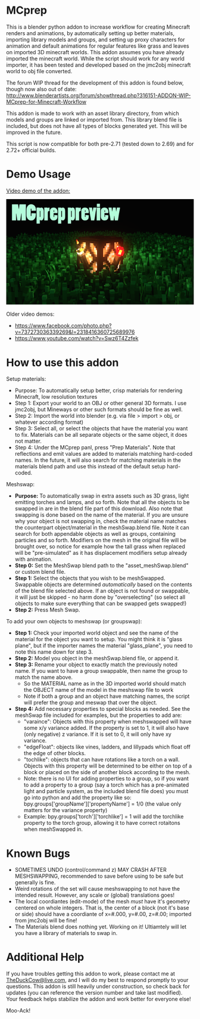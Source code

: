 MCprep
======

This is a blender python addon to increase workflow for creating Minecraft renders and animations, by automatically setting up better materials, importing library models and groups, and setting up proxy characters for animation and default animations for regular features like grass and leaves on imported 3D minecraft worlds. This addon assumes you have already imported the minecraft world. While the script should work for any world importer, it has been tested and developed based on the jmc2obj minecraft world to obj file converted.

The forum WIP thread for the development of this addon is found below, though now also out of date:
http://www.blenderartists.org/forum/showthread.php?316151-ADDON-WIP-MCprep-for-Minecraft-Workflow

This addon is made to work with an asset library directory, from which models and groups are linked or imported from. This library blend file is included, but does not have all types of blocks generated yet. This will be improved in the future.

This script is now compatible for both pre-2.71 (tested down to 2.69) and for 2.72+ official builds.

Demo Usage
======

[Video demo of the addon:](https://www.youtube.com/watch?v=Nax7iuCTovk)

[![Alt text](/referenceThumnail.png?raw=true "Video Preview")](https://www.youtube.com/watch?v=Nax7iuCTovk)

Older video demos:
- https://www.facebook.com/photo.php?v=737273036339269&l=2318416360725689976
- https://www.youtube.com/watch?v=Swz6T4Zzfek

How to use this addon
======

Setup materials:
- Purpose: To automatically setup better, crisp materials for rendering Minecraft, low resolution textures
- Step 1: Export your world to an OBJ or other general 3D formats. I use jmc2obj, but Mineways or other such formats should be fine as well.
- Step 2: Import the world into blender (e.g. via file > import > obj, or whatever according format)
- Step 3: Select all, or select the objects that have the material you want to fix. Materials can be all separate objects or the same object, it does not matter.
- Step 4: Under the MCprep panl, press "Prep Materials". Note that reflections and emit values are added to materials matching hard-coded names. In the future, it will also search for matching materials in the materials blend path and use this instead of the default setup hard-coded.

Meshswap:
- **Purpose:** To automatically swap in extra assets such as 3D grass, light emitting torches and lamps, and so forth. Note that all the objects to be swapped in are in the blend file part of this download. Also note that swapping is done based on the name of the material. If you are unsure why your object is not swapping in, check the material name matches the counterpart object/material in the meshSwap.blend file. Note it can search for both appendable objects as well as groups, containing particles and so forth. Modifiers on the mesh in the original file will be brought over, so notice for example how the tall grass when replaced will be "pre-simulated" as it has displacement modifiers setup already with animation.
- **Step 0:** Set the MeshSwap blend path to the "asset_meshSwap.blend" or custom blend file.
- **Step 1:** Select the objects that you wish to be meshSwapped. Swappable objects are determined *automatically* based on the contents of the blend file selected above. If an object is not found or swappable, it will just be skipped - no harm done by "overselecting" (so select all objects to make sure everything that can be swapped gets swapped!)
- **Step 2:** Press Mesh Swap.

To add your own objects to meshswap (or groupswap):
- **Step 1:** Check your imported world object and see the name of the material for the object you want to setup. You might think it is "glass plane", but if the importer names the material "glass_plane", you need to note this name down for step 3.
- **Step 2:** Model you object in the meshSwap.blend file, or append it.
- **Step 3:** Rename your object to exactly match the previously noted name. If you want to have a group swappable, then name the group to match the name above.  
  * So the MATERIAL name as in the 3D imported world should match the OBJECT name of the model in the meshswap file to work  
  * Note if both a group and an object have matching names, the script will prefer the group and meswap that over the object.  
- **Step 4:** Add necessary properties to special blocks as needed. See the meshSwap file included for examples, but the properties to add are:  
  * "varaince": Objects with this property when meshswapped will have some x/y variance added. If the property is set to 1, it will also have (only negative) z variance. If it is set to 0, it will only have xy variance.  
  * "edgeFloat": objects like vines, ladders, and lillypads which float off the edge of other blocks.  
  * "tochlike": objects that can have rotations like a torch on a wall. Objects with this property will be determined to be either on top of a block or placed on the side of another block according to the mesh.
  * Note: there is no UI for adding properties to a group, so if you want to add a property to a group (say a torch which has a pre-animated light and particle system, as the included blend file does) you must go into python and add the property like so: bpy.groups['groupName']['propertyName'] = 1/0 (the value only matters for the variance property)
  * Example: bpy.groups['torch']['torchlike'] = 1 will add the torchlike property to the torch group, allowing it to have correct rotaitons when meshSwapped in.


Known Bugs
======
- SOMETIMES UNDO (control/command z) MAY CRASH AFTER MESHSWAPPING, recommended to save before using to be safe but generally is fine.
- Weird rotations of the set will cause meshswapping to not have the intended result. However, any scale or (global) translations goes!
- The local coordiantes (edit-mode) of the mesh *must* have it's geometry centered on whole integers. That is, the center of a block (not it's base or side) should have a coordiante of x=#.000, y=#.00, z=#.00; imported from jmc2obj will be fine!
- The Materials blend does nothing yet. Working on it! Ultiamtely will let you have a library of materials to swap in.


Additional Help
======

If you have troubles getting this addon to work, please contact me at TheDuckCow@live.com, and I will do my best to respond promptly to your questions. This addon is still heavily under construction, so check back for updates (you can reference the version number and take last modified). Your feedback helps stabilize the addon and work better for everyone else!

Moo-Ack!
